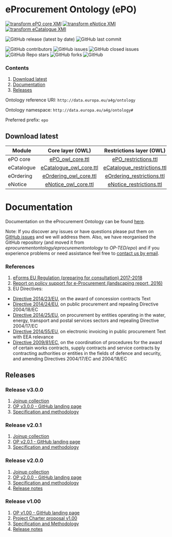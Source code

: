 # eProcurement Ontology (ePO)

[![transform ePO core XMI](https://github.com/OP-TED/ePO/actions/workflows/transform_epo.yml/badge.svg?branch=master)](https://github.com/OP-TED/ePO/actions/workflows/transform_epo.yml)
[![transform eNotice XMI](https://github.com/OP-TED/ePO/actions/workflows/transform_notice.yml/badge.svg?branch=master)](https://github.com/OP-TED/ePO/actions/workflows/transform_notice.yml)
[![transform eCatalogue XMI](https://github.com/OP-TED/ePO/actions/workflows/transform_catalogue.yml/badge.svg?branch=master)](https://github.com/OP-TED/ePO/actions/workflows/transform_catalogue.yml)

![GitHub release (latest by date)](https://img.shields.io/github/v/release/OP-TED/epo)
![GitHub last commit](https://img.shields.io/github/last-commit/OP-TED/epo)

![GitHub contributors](https://img.shields.io/github/contributors-anon/OP-TED/epo)
![GitHub issues](https://img.shields.io/github/issues/OP-TED/epo)
![GitHub closed issues](https://img.shields.io/github/issues-closed/OP-TED/epo)
![GitHub Repo stars](https://img.shields.io/github/stars/OP-TED/epo?style=social)
![GitHub forks](https://img.shields.io/github/forks/OP-TED/epo?style=social)
![GitHub](https://img.shields.io/github/license/OP-TED/epo)

### Contents

1. [Download latest](#downloads)
2. [Documentation](#documentation)
3. [Releases](#releases)

Ontology reference URI: `http://data.europa.eu/a4g/ontology`  

Ontology namespace: `http://data.europa.eu/a4g/ontology#` 

Preferred prefix: `epo`


## Download latest

| Module     |                             Core layer (OWL)                             | Restrictions layer (OWL) | Data Shapes layer (SHACL) |
|------------|:------------------------------------------------------------------------:|:---:|:---:|
| ePO core   |        [ePO_owl_core.ttl](implementation/ePO/owl_ontology/ePO_owl_core.ttl)        | [ePO_restrictions.ttl](implementation/ePO/owl_ontology/ePO_restrictions.ttl) | [ePO_shacl_shapes.ttl](implementation/ePO/shacl_shapes/ePO_shacl_shapes.ttl) |
| eCatalogue | [eCatalogue_owl_core.ttl](implementation/eCatalogue/owl_ontology/eCatalogue_owl_core.ttl) | [eCatalogue_restrictions.ttl](implementation/ePO/owl_ontology/eCatalogue_restrictions.ttl) | [eCatalogue_shacl_shapes.ttl](implementation/ePO/shacl_shapes/eCatalogue_shacl_shapes.ttl) |
| eOrdering  | [eOrdering_owl_core.ttl](implementation/eCatalogue/owl_ontology/eOrdering_owl_core.ttl)  | [eOrdering_restrictions.ttl](implementation/ePO/owl_ontology/eOrdering_restrictions.ttl) | [eOrdering_shacl_shapes.ttl](implementation/ePO/shacl_shapes/eOrdering_shacl_shapes.ttl) |
| eNotice    |  [eNotice_owl_core.ttl](implementation/eCatalogue/owl_ontology/eNotice_owl_core.ttl)   | [eNotice_restrictions.ttl](implementation/ePO/owl_ontology/eNotice_restrictions.ttl) | [eNotice_shacl_shapes.ttl](implementation/ePO/shacl_shapes/eNotice_shacl_shapes.ttl) |

# Documentation

Documentation on the eProcurement Ontology can be found [here](https://docs.ted.europa.eu/EPO/latest/index.html).

Note: If you discover any issues or have questions please put them on [GitHub issues](https://github.com/OP-TED/ePO/issues) and we will address them. Also, we have reorganised the GitHub repository (and moved it from *eprocurementontology/eprocurementontology* to *OP-TED/epo*) and if you experience problems or need assistance feel free to [contact us by email](mailto:OP-EPROCUREMENT-ONTOLOGY@publications.europa.eu).

### References

1. [eForms EU Regulation (preparing for consultation) 2017-2018]()
2. [Report on policy support for e-Procurement (landscaping report, 2016)](https://joinup.ec.europa.eu/node/159724)
3. EU Directives:
* [Directive 2014/23/EU](http://eur-lex.europa.eu/legal-content/EN/TXT/?uri=uriserv:OJ.L_.2014.094.01.0001.01.ENG), on the award of concession contracts Text
* [Directive 2014/24/EU](http://eur-lex.europa.eu/legal-content/EN/TXT/?uri=CELEX%3A32014L0024), on public procurement and repealing Directive 2004/18/EC
* [Directive 2014/25/EU](http://eur-lex.europa.eu/legal-content/FR/TXT/?uri=OJ:JOL_2014_094_R_0243_01), on procurement by entities operating in the water, energy, transport and postal services sectors and repealing Directive 2004/17/EC
* [Directive 2014/55/EU](http://eur-lex.europa.eu/legal-content/EN/TXT/?uri=CELEX%3A32014L0055), on electronic invoicing in public procurement Text with EEA relevance
* [Directive 2009/81/EC](http://eur-lex.europa.eu/legal-content/EN/TXT/?uri=celex%3A32009L0081), on the coordination of procedures for the award of certain works contracts, supply contracts and service contracts by contracting authorities or entities in the fields of defence and security, and amending Directives 2004/17/EC and 2004/18/EC

## Releases

### Release v3.0.0

1. [Joinup collection](https://joinup.ec.europa.eu/solution/eprocurement-ontology)
2. [OP v3.0.0 - GitHub landing page](https://github.com/OP-TED/ePO/tree/v3.0.0)
3. [Specification and methodology](https://docs.ted.europa.eu/EPO/dev/index.html)

### Release v2.0.1

1. [Joinup collection](https://joinup.ec.europa.eu/solution/eprocurement-ontology)
2. [OP v2.0.1 - GitHub landing page](https://github.com/OP-TED/ePO/tree/v2.0.1)
3. [Specification and methodology](https://docs.ted.europa.eu/EPO/dev/index.html)

### Release v2.0.0

1. [Joinup collection](https://joinup.ec.europa.eu/solution/eprocurement-ontology)
2. [OP v2.0.0 - GitHub landing page](https://github.com/OP-TED/ePO/tree/v2.0.0)
3. [Specification and methodology](https://docs.ted.europa.eu/EPO/dev/index.html)
4. [Release notes](https://eprocurementontology.github.io/release_notes.html)

### Release v1.00

1. [OP v1.00 - GitHub landing page](https://github.com/OP-TED/ePO)
2. [Project Charter proposal v1.00](https://joinup.ec.europa.eu/document/d0202-project-charter-proposal-v100)
3. [Specification and Methodology](https://joinup.ec.europa.eu/sites/default/files/document/2017-08/d02.01_specification_of_the_process_and_methodology_v1.00.pdf)
4. [Release notes](https://eprocurementontology.github.io/release_notes.html)
